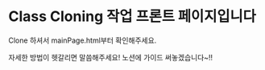 # Class Cloning 작업 프론트 페이지입니다

Clone 하셔서 mainPage.html부터 확인해주세요.

자세한 방법이 헷갈리면 말씀해주세요! 노션에 가이드 써놓겠습니다~!!

